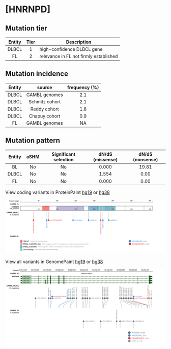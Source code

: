 # [HNRNPD]

## Mutation tier

|Entity|Tier|Description                           |
|:------:|:----:|--------------------------------------|
|DLBCL |1   |high-confidence DLBCL gene            |
|FL    |2   |relevance in FL not firmly established|
## Mutation incidence

|Entity|source        |frequency (%)|
|:------:|:--------------:|:-------------:|
|DLBCL |GAMBL genomes |2.1          |
|DLBCL |Schmitz cohort|2.1          |
|DLBCL |Reddy cohort  |1.8          |
|DLBCL |Chapuy cohort |0.9          |
|FL    |GAMBL genomes | NA          |

## Mutation pattern

|Entity|aSHM|Significant selection|dN/dS (missense)|dN/dS (nonsense)|
|:------:|:----:|:---------------------:|:----------------:|:----------------:|
|BL    |No  |No                   |0.000           |19.81           |
|DLBCL |No  |No                   |1.554           | 0.00           |
|FL    |No  |No                   |0.000           | 0.00           |




View coding variants in ProteinPaint [hg19](https://www.bcgsc.ca/downloads/morinlab/GAMBL/test/genes/HNRNPD_protein.html)  or [hg38](https://www.bcgsc.ca/downloads/morinlab/GAMBL/test/genes/HNRNPD_protein_hg38.html)

![image](images/proteinpaint/HNRNPD_NM_031370.svg)

View all variants in GenomePaint [hg19](https://www.bcgsc.ca/downloads/morinlab/GAMBL/test/genes/HNRNPD.html)  or [hg38](https://www.bcgsc.ca/downloads/morinlab/GAMBL/test/genes/HNRNPD_hg38.html)

![image](images/proteinpaint/HNRNPD.svg)
